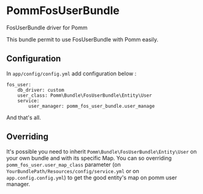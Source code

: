 PommFosUserBundle
=================

FosUserBundle driver for Pomm

This bundle permit to use FosUserBundle with Pomm easily.

Configuration
-------------

In `app/config/config.yml` add configuration below :

    fos_user:
        db_driver: custom
        user_class: Pomm\Bundle\FosUserBundle\Entity\User
        service:
            user_manager: pomm_fos_user_bundle.user_manage
            
And that's all.

Overriding
-----------

It's possible you need to inherit `Pomm\Bundle\FosUserBundle\Entity\User` on your own bundle and with its specific Map.
You can so overriding `pomm_fos_user.user_map_class` parameter
(on `YourBundlePath/Resources/config/service.yml` or on `app.config.config.yml`)
to get the good entity's map on pomm user manager.
